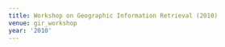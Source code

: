 ```yaml
---
title: Workshop on Geographic Information Retrieval (2010)
venue: gir_workshop
year: '2010'
---
```

